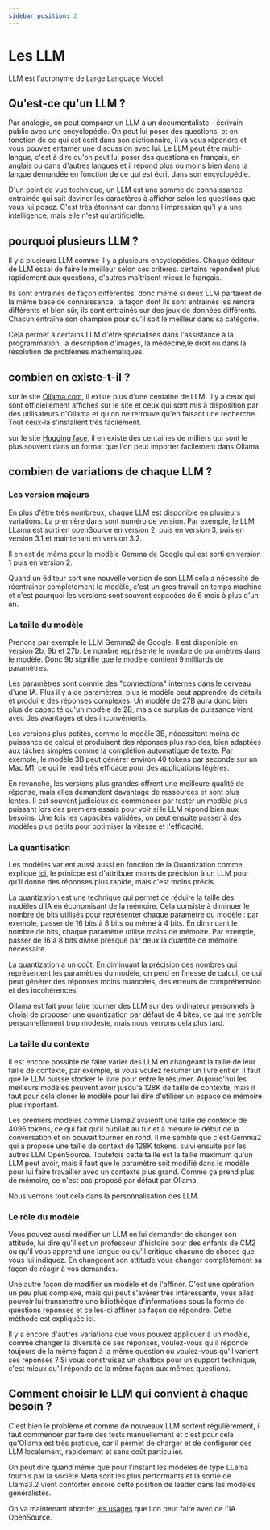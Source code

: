 ```yaml
---
sidebar_position: 2
---
```


# Les LLM

LLM est l'acronyme de Large Language Model.

## Qu'est-ce qu'un LLM ?

Par analogie, on peut comparer un LLM à un documentaliste - écrivain public avec une encyclopédie. On peut lui poser des questions, et en fonction de ce qui est écrit dans son dictionnaire, il va vous répondre et vous pouvez entamer une discussion avec lui. Le LLM peut être multi-langue, c'est à dire qu'on peut lui poser des questions en français, en anglais ou dans d'autres langues et il répond plus ou moins bien dans la langue demandée en fonction de ce qui est écrit dans son encyclopédie.

D'un point de vue technique, un LLM est une somme de connaissance entrainée qui sait deviner les caractères à afficher selon les questions que vous lui posez. C'est très étonnant car donne l'impression qu'i y a une intelligence, mais elle n'est qu'artificielle.

## pourquoi plusieurs LLM ?

Il y a plusieurs LLM comme il y a plusieurs encyclopédies. Chaque éditeur de LLM essai de faire le meilleur selon ses critères. certains répondent plus rapidement aux questions, d'autres maîtrisent mieux le français.

Ils sont entrainés de façon différentes, donc même si deux LLM partaient de la même base de connaissance, la façon dont ils sont entrainés les rendra différents et bien sûr, ils sont entrainés sur des jeux de données différents. Chacun entraîne son champion pour qu'il soit le meilleur dans sa catégorie.

Cela permet à certains LLM d'être spécialisés dans l'assistance à la programmation, la description d'images, la médecine,le droit ou dans la résolution de problèmes mathématiques.

## combien en existe-t-il ?

sur le site [Ollama.com](https://ollama.com), il existe plus d'une centaine de LLM. Il y a ceux qui sont officiellement affichés sur le site et ceux qui sont mis à disposition par des utilisateurs d'Ollama et qu'on ne retrouve qu'en faisant une recherche. Tout ceux-là s'installent très facilement.

sur le site [Hugging face](https://huggingface.com), il en existe des centaines de milliers qui sont le plus souvent dans un format que l'on peut importer facilement dans Ollama.

## combien de variations de chaque LLM ?

### Les version majeurs

En plus d'être très nombreux, chaque LLM est disponible en plusieurs variations. La première dans sont numéro de version. Par exemple, le LLM LLama est sorti en openSource en version 2, puis en version 3, puis en version 3.1 et maintenant en version 3.2.

Il en est de même pour le modèle Gemma de Google qui est sorti en version 1 puis en version 2.

Quand un éditeur sort une nouvelle version  de son LLM cela a nécessité de réentrainer complètement le modèle, c'est un gros travail en temps machine et c'est pourquoi les versions sont souvent espacées de 6 mois à plus d'un an.

### La taille du modèle

Prenons par exemple le LLM Gemma2 de Google. Il est disponible en version 2b, 9b et 27b. Le nombre représente le nombre de paramètres dans le modèle. Donc 9b signifie que le modèle contient 9 milliards de paramètres.

Les paramètres sont comme des "connections" internes dans le cerveau d'une IA. Plus il y a de paramètres, plus le modèle peut apprendre de détails et produire des réponses complexes. Un modèle de 27B aura donc bien plus de capacité qu'un modèle de 2B, mais ce surplus de puissance vient avec des avantages et des inconvénients.

Les versions plus petites, comme le modèle 3B, nécessitent moins de puissance de calcul et produisent des réponses plus rapides, bien adaptées aux tâches simples comme la complétion automatique de texte. Par exemple, le modèle 3B peut générer environ 40 tokens par seconde sur un Mac M1, ce qui le rend très efficace pour des applications légères.

En revanche, les versions plus grandes offrent une meilleure qualité de réponse, mais elles demandent davantage de ressources et sont plus lentes. Il est souvent judicieux de commencer par tester un modèle plus puissant lors des premiers essais pour voir si le LLM répond bien aux besoins. Une fois les capacités validées, on peut ensuite passer à des modèles plus petits pour optimiser la vitesse et l'efficacité.

### La quantisation

Les modèles varient aussi aussi en fonction de la Quantization comme expliqué [ici](https://www.manuel.fr/learn/Principes/Quantisastion), le prinicpe est d'attribuer moins de précision à un LLM pour qu'il donne des réponses plus rapide, mais c'est moins précis.

La quantization est une technique qui permet de réduire la taille des modèles d’IA en économisant de la mémoire. Cela consiste à diminuer le nombre de bits utilisés pour représenter chaque paramètre du modèle : par exemple, passer de 16 bits à 8 bits ou même à 4 bits. En diminuant le nombre de bits, chaque paramètre utilise moins de mémoire. Par exemple, passer de 16 à 8 bits divise presque par deux la quantité de mémoire nécessaire.

La quantization a un coût. En diminuant la précision des nombres qui représentent les paramètres du modèle, on perd en finesse de calcul, ce qui peut générer des réponses moins nuancées, des erreurs de compréhension et des incohérences.

Ollama est fait pour faire tourner des LLM sur des ordinateur personnels à choisi de proposer une quantization par défaut de 4 bites, ce qui me semble personnellement trop modeste, mais nous verrons cela plus tard.

### La taille du contexte

Il est encore possible de faire varier des LLM en changeant la taille de leur taille de contexte, par exemple, si vous voulez résumer un livre entier, il faut que le LLM puisse stocker le livre pour entre le résumer. Aujourd'hui les meilleurs modèles peuvent avoir jusqu'à 128K de taille de contexte, mais il faut pour cela cloner le modèle pour lui dire d'utiliser un espace de mémoire plus important.

Les premiers modèles comme Llama2 avaientt une taille de contexte de 4096 tokens, ce qui fait qu'il oubliait au fur et à mesure le début de la conversation et on pouvait tourner en rond. Il me semble que c'est Gemma2 qui a proposé une taille de context de 128K tokens, suivi ensuite par les autres LLM OpenSource. Toutefois cette taille est la taille maximum qu'un LLM peut avoir, mais il faut que le paramètre soit modifié dans le modèle pour lui faire travailler avec un contexte plus grand. Comme ça prend plus de mémoire, ce n'est pas proposé par défaut par Ollama.

Nous verrons tout cela dans la personnalisation des LLM.

### Le rôle du modèle

Vous pouvez aussi modifier un LLM en lui demander de changer son attitude, lui dire qu'il est un professeur d'histoire pour des enfants de CM2 ou qu'il vous apprend une langue ou qu'il critique chacune de choses que vous lui indiquez. En changeant son attitude vous changer complètement sa façon de réagir à vos demandes.

Une autre façon de modifier un modèle et de l'affiner. C'est une opération un peu plus complexe, mais qui peut s'avérer très intéressante, vous allez pouvoir lui transmettre une biliothèque d'informations sous la forme de questions réponses et celles-ci affiner sa façon de répondre. Cette méthode est expliquée ici.

Il y a encore d'autres variations que vous pouvez appliquer à un modèle, comme changer la diversité de ses réponses, voulez-vous qu'il réponde toujours de la même façon à la même question ou voulez-vous qu'il varient ses réponses ? Si vous construisez un chatbox pour un support technique, c'est mieux qu'il réponde de la même façon aux mêmes questions.

## Comment choisir le LLM qui convient à chaque besoin ?

C'est bien le problème et comme de nouveaux LLM sortent régulièrement, il faut commencer par faire des tests manuellement et c'est pour cela qu'Ollama est très pratique, car il permet de charger et de configurer des LLM localement, rapidement et sans coût particulier.

On peut dire quand même que pour l'instant les modèles de type LLama fournis par la société Meta sont les plus performants et la sortie de Llama3.2 vient conforter encore cette position de leader dans les modèles généralistes.

On va maintenant aborder [les usages](/learn/usages) que l'on peut faire avec de l'IA OpenSource.
